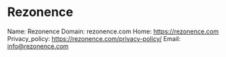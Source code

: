 
# Rezonence

Name: Rezonence
Domain: rezonence.com
Home: https://rezonence.com
Privacy_policy: https://rezonence.com/privacy-policy/
Email: info@rezonence.com

